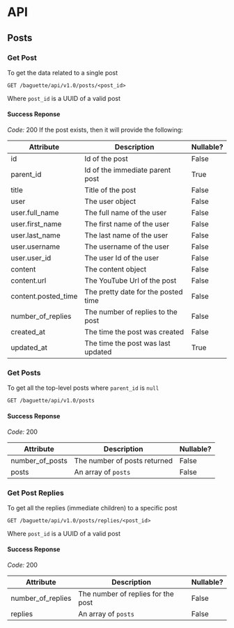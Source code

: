 # API 

## Posts

### Get Post

To get the data related to a single post

```http
GET /baguette/api/v1.0/posts/<post_id>
```

Where `post_id` is a UUID of a valid post

#### Success Reponse
*Code:* 200
If the post exists, then it will provide the following:

| Attribute        | Description           | Nullable?  |
| ------------- |-------------| -----|
| id      | Id of the post | False |
| parent_id      | Id of the immediate parent post      |   True |
| title | Title of the post     |  False |
| user | The user object      |    False |
| user.full_name | The full name of the user      |    False |
| user.first_name | The first name of the user      |    False |
| user.last_name | The last name of the user      |    False |
| user.username | The username of the user      |    False |
| user.user_id | The user Id of the user      |    False |
| content | The content object      |    False |
| content.url | The YouTube Url of the post      |    False |
| content.posted_time | The pretty date for the posted time      |    False |
| number_of_replies | The number of replies to the post    |    False |
| created_at | The time the post was created    |    False |
| updated_at | The time the post was last updated    |    True |

### Get Posts

To get all the top-level posts where `parent_id` is `null` 

```http
GET /baguette/api/v1.0/posts
```

#### Success Reponse
*Code:* 200

| Attribute        | Description           | Nullable?  |
| ------------- |-------------| -----|
| number_of_posts        | The number of posts returned          | False  |
| posts        | An array of `posts`          | False  |

### Get Post Replies

To get all the replies (immediate children) to a specific post

```http
GET /baguette/api/v1.0/posts/replies/<post_id>
```

Where `post_id` is a UUID of a valid post

#### Success Reponse
*Code:* 200

| Attribute        | Description           | Nullable?  |
| ------------- |-------------| -----|
| number_of_replies        | The number of replies for the post           | False  |
| replies        | An array of `posts`          | False  |